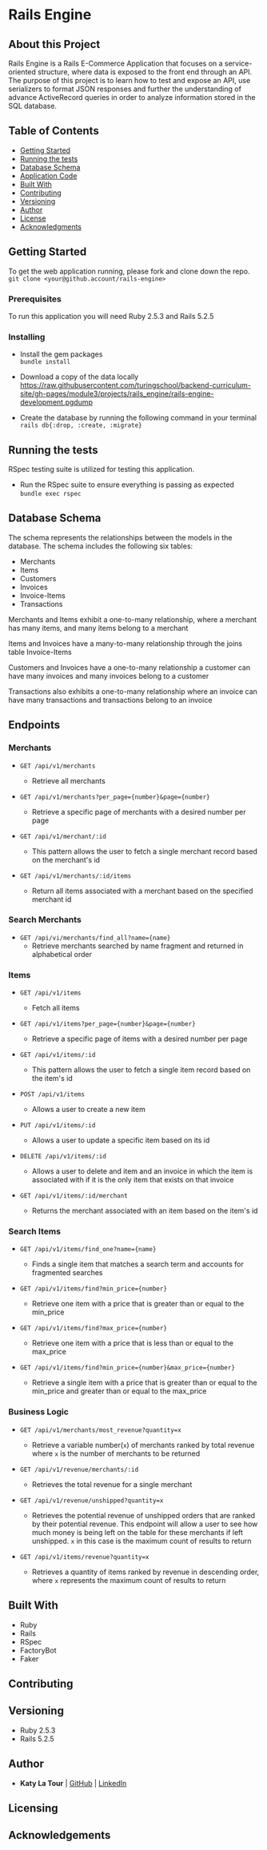 # Rails Engine

## About this Project
Rails Engine is a Rails E-Commerce Application that focuses on a service-oriented structure, where data is exposed to the front end through an API. The purpose of this project is to learn how to test and expose an API, use serializers to format JSON responses and further the understanding of advance ActiveRecord queries in order to analyze information stored in the SQL database.  

## Table of Contents

  - [Getting Started](#getting-started)
  - [Running the tests](#running-the-tests)
  - [Database Schema](#database-schema)
  - [Application Code](#application-code)
  - [Built With](#built-with)
  - [Contributing](#contributing)
  - [Versioning](#versioning)
  - [Author](#author)
  - [License](#license)
  - [Acknowledgments](#acknowledgments)

## Getting Started

To get the web application running, please fork and clone down the repo.
`git clone <your@github.account/rails-engine>`

### Prerequisites

To run this application you will need Ruby 2.5.3 and Rails 5.2.5

### Installing

- Install the gem packages  
`bundle install`

- Download a copy of the data locally
 https://raw.githubusercontent.com/turingschool/backend-curriculum-site/gh-pages/module3/projects/rails_engine/rails-engine-development.pgdump

- Create the database by running the following command in your terminal
`rails db{:drop, :create, :migrate}`

## Running the tests
RSpec testing suite is utilized for testing this application.
- Run the RSpec suite to ensure everything is passing as expected  
`bundle exec rspec`

## Database Schema
The schema represents the relationships between the models in the database. The schema includes the following six tables:
  - Merchants
  - Items
  - Customers
  - Invoices
  - Invoice-Items
  - Transactions

Merchants and Items exhibit a one-to-many relationship, where a merchant has many items, and many items belong to a merchant

Items and Invoices have a many-to-many relationship through the joins table Invoice-Items

Customers and Invoices have a one-to-many relationship a customer can have many invoices and many invoices belong to a customer

Transactions also exhibits a one-to-many relationship where an invoice can have many transactions and transactions belong to an invoice

## Endpoints
### Merchants
- `GET /api/v1/merchants`
  - Retrieve all merchants

- `GET /api/v1/merchants?per_page={number}&page={number}`
  - Retrieve a specific page of merchants with a desired number per page

- `GET /api/v1/merchant/:id`
  - This pattern allows the user to fetch a single merchant record based on the merchant's id

- `GET /api/v1/merchants/:id/items`
  - Return all items associated with a merchant based on the specified merchant id

### Search Merchants
- `GET /api/vi/merchants/find_all?name={name}`
  - Retrieve merchants searched by name fragment and returned in alphabetical order

### Items
- `GET /api/v1/items`
  - Fetch all items

- `GET /api/v1/items?per_page={number}&page={number}`
  - Retrieve a specific page of items with a desired number per page

- `GET /api/v1/items/:id`
  - This pattern allows the user to fetch a single item record based on the item's id

- `POST /api/v1/items`
  - Allows a user to create a new item

- `PUT /api/v1/items/:id`
  - Allows a user to update a specific item based on its id

- `DELETE /api/v1/items/:id`
  - Allows a user to delete and item and an invoice in which the item is associated with if it is the only item that exists on that invoice

- `GET /api/v1/items/:id/merchant`
  - Returns the merchant associated with an item based on the item's id

### Search Items
- `GET /api/v1/items/find_one?name={name}`
  - Finds a single item that matches a search term and accounts for fragmented searches

- `GET /api/v1/items/find?min_price={number}`
  - Retrieve one item with a price that is greater than or equal to the min_price

- `GET /api/v1/items/find?max_price={number}`
  - Retrieve one item with a price that is less than or equal to the max_price

- `GET /api/v1/items/find?min_price={number}&max_price={number}`
  - Retrieve a single item with a price that is greater than or equal to the min_price and greater than or equal to the max_price

### Business Logic
- `GET /api/v1/merchants/most_revenue?quantity=x`
  - Retrieve a variable number(`x`) of merchants ranked by total revenue where `x` is the number of merchants to be returned

- `GET /api/v1/revenue/merchants/:id`
  - Retrieves the total revenue for a single merchant

- `GET /api/v1/revenue/unshipped?quantity=x`
  - Retrieves the potential revenue of unshipped orders that are ranked by their potential revenue. This endpoint will allow a user to see how much money is being left on the table for these merchants if left unshipped. `x` in this case is the maximum count of results to return

- `GET /api/v1/items/revenue?quantity=x`
  - Retrieves a quantity of items ranked by revenue in descending order, where `x` represents the maximum count of results to return

## Built With
- Ruby
- Rails
- RSpec
- FactoryBot
- Faker

## Contributing

## Versioning
- Ruby 2.5.3
- Rails 5.2.5

## Author
- **Katy La Tour**
     | [GitHub](https://github.com/klatour324) |
    [LinkedIn](https://www.linkedin.com/in/klatour324/)

## Licensing

## Acknowledgements
